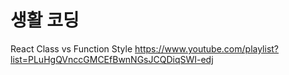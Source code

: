 # 생활 코딩
React Class vs Function Style
https://www.youtube.com/playlist?list=PLuHgQVnccGMCEfBwnNGsJCQDiqSWI-edj